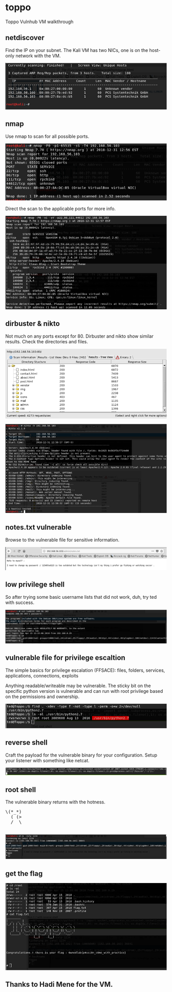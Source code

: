# toppo

Toppo Vulnhub VM walkthrough


## netdiscover

Find the IP on your subnet. The Kali VM has two NICs, one is on the host-only network with the VM.

![Alt text](./netdiscover1.png?raw=true)


## nmap

Use nmap to scan for all possible ports.

![Alt text](./nmap1.png?raw=true)

Direct the scan to the applicable ports for more info.

![Alt text](./nmap2.png?raw=true)


## dirbuster & nikto

Not much on any ports except for 80. Dirbuster and nikto show similar results. Check the directories and files.

![Alt text](./dirbuster.png?raw=true)

![Alt text](./nikto.png?raw=true)


## notes.txt vulnerable

Browse to the vulnerable file for sensitive information.

![Alt text](./notes.png?raw=true)


## low privilege shell

So after trying some basic username lists that did not work, duh, try ted with success.

![Alt text](./lowshell.png?raw=true)


## vulnerable file for privilege escaltion

The simple basics for privilege escalation (FFSACE): files, folders, services, applications, connections, exploits

Anything readable/writeable may be vulnerable. The sticky bit on the specific python version is vulnerable and can run with root privilege based on the permissions and ownership.

![Alt text](./vulnfile.png?raw=true)


## reverse shell

Craft the payload for the vulnerable binary for your configuration. Setup your listener with something like netcat.

![Alt text](./revshell.png?raw=true)


## root shell

The vulnerable binary returns with the hotness.

<html>
<pre>
\(*_*)
  ( (>
  /  \
  </pre>
</html>

![Alt text](./root.png?raw=true)


## get the flag

![Alt text](./flag.png?raw=true)

## Thanks to Hadi Mene for the VM.
